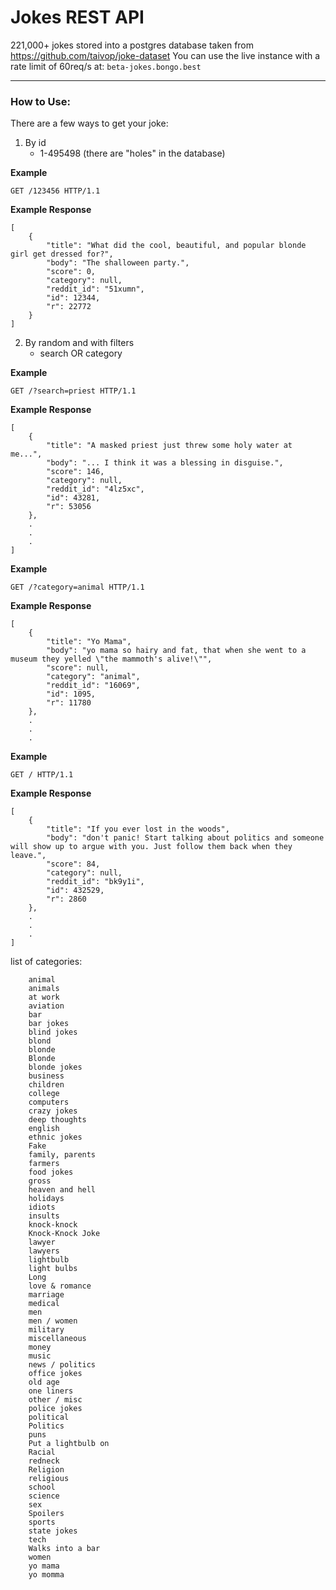 # Jokes REST API
221,000+ jokes stored into a postgres database taken from https://github.com/taivop/joke-dataset 
You can use the live instance with a rate limit of 60req/s at: `beta-jokes.bongo.best`

---
### How to Use:
There are a few ways to get your joke:
1) By id 
    - 1-495498 (there are "holes" in the database)

**Example**
```$xslt
GET /123456 HTTP/1.1
```
**Example Response**
```$xslt
[
    {
        "title": "What did the cool, beautiful, and popular blonde girl get dressed for?",
        "body": "The shalloween party.",
        "score": 0,
        "category": null,
        "reddit_id": "51xumn",
        "id": 12344,
        "r": 22772
    }
]
```

2) By random and with filters
    - search OR category    

**Example**
```$xslt
GET /?search=priest HTTP/1.1
```

**Example Response**
```$xslst
[
    {
        "title": "A masked priest just threw some holy water at me...",
        "body": "... I think it was a blessing in disguise.",
        "score": 146,
        "category": null,
        "reddit_id": "4lz5xc",
        "id": 43281,
        "r": 53056
    },
    .
    .
    .
]
```

**Example**
```$xslt
GET /?category=animal HTTP/1.1
```

**Example Response**
```$xslt
[
    {
        "title": "Yo Mama",
        "body": "yo mama so hairy and fat, that when she went to a museum they yelled \"the mammoth's alive!\"",
        "score": null,
        "category": "animal",
        "reddit_id": "16069",
        "id": 1095,
        "r": 11780
    },
    .
    .
    .
```

**Example**
```$xslt
GET / HTTP/1.1
```

**Example Response**
```$xslt
[
    {
        "title": "If you ever lost in the woods",
        "body": "don't panic! Start talking about politics and someone will show up to argue with you. Just follow them back when they leave.",
        "score": 84,
        "category": null,
        "reddit_id": "bk9y1i",
        "id": 432529,
        "r": 2860
    },
    .
    .
    .
]
```

list of categories:
```
    animal
    animals
    at work
    aviation
    bar
    bar jokes
    blind jokes
    blond
    blonde
    Blonde
    blonde jokes
    business
    children
    college
    computers
    crazy jokes
    deep thoughts
    english
    ethnic jokes
    Fake
    family, parents
    farmers
    food jokes
    gross
    heaven and hell
    holidays
    idiots
    insults
    knock-knock
    Knock-Knock Joke
    lawyer
    lawyers
    lightbulb
    light bulbs
    Long
    love & romance
    marriage
    medical
    men
    men / women
    military
    miscellaneous
    money
    music
    news / politics
    office jokes
    old age
    one liners
    other / misc
    police jokes
    political
    Politics
    puns
    Put a lightbulb on
    Racial
    redneck
    Religion
    religious
    school
    science
    sex
    Spoilers
    sports
    state jokes
    tech
    Walks into a bar
    women
    yo mama
    yo momma
```
